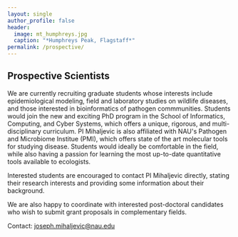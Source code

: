 ```yaml
---
layout: single
author_profile: false
header:
  image: mt_humphreys.jpg
  caption: "*Humphreys Peak, Flagstaff*" 
permalink: /prospective/
---
```


## Prospective Scientists

We are currently recruiting graduate students whose interests include epidemiological modeling, field and laboratory studies on wildlife diseases, and those interested in bioinformatics of pathogen commmunities. Students would join the new and exciting PhD program in the School of Informatics, Computing, and Cyber Systems, which offers a unique, rigorous, and multi-disciplinary curriculum. PI Mihaljevic is also affiliated with NAU's Pathogen and Microbiome Institue (PMI), which offers state of the art molecular tools for studying disease. Students would ideally be comfortable in the field, while also having a passion for learning the most up-to-date quantitative tools available to ecologists. 

Interested students are encouraged to contact PI Mihaljevic directly, stating their research interests and providing some information about their background.

We are also happy to coordinate with interested post-doctoral candidates who wish to submit grant proposals in complementary fields. 

Contact: joseph.mihaljevic@nau.edu

